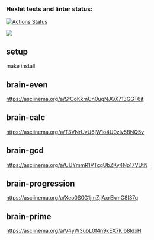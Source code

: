 ### Hexlet tests and linter status:


[![Actions Status](https://github.com/kaolin223/frontend-project-44/workflows/hexlet-check/badge.svg)](https://github.com/kaolin223/frontend-project-44/actions)

<a href="https://codeclimate.com/github/kaolin223/frontend-project-44/maintainability"><img src="https://api.codeclimate.com/v1/badges/01eb719acaab2cf1e46d/maintainability" /></a>

## setup

make install

## brain-even
https://asciinema.org/a/SfCoKkmUn0ugNJQX713GGT6it

## brain-calc
https://asciinema.org/a/T3VNrUvU6jW1o4U0zlv5BNQ5y

## brain-gcd
https://asciinema.org/a/UUYmmR1VTcgUbZKy4Np17VUtN

## brain-progression
https://asciinema.org/a/Xeo0S0G1jmZjlAxrEkmC8I37q

## brain-prime
https://asciinema.org/a/V4yW3ubL0f4n9xEX7Kib8IdxH
